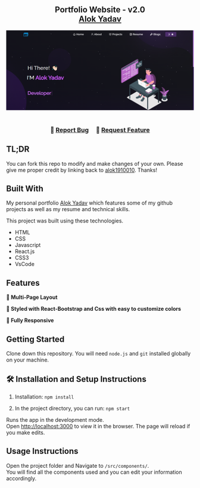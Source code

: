 <h2 align="center">
  Portfolio Website - v2.0<br/>
  <a href="https://alokyadav.netlify.app/" target="_blank">Alok Yadav</a>
</h2>
<div align="center">
  <img alt="Demo" src="./Images/readme-img.png" />
</div>

<br/>

<center>



</center>

<h3 align="center">
    🔹
    <a href="https://github.com/alok1910010/Portfolio">Report Bug</a> &nbsp; &nbsp;
    🔹
    <a href="https://github.com/alok1910010/Portfolio">Request Feature</a>
</h3>

## TL;DR

You can fork this repo to modify and make changes of your own. Please give me proper credit by linking back to [alok1910010](https://github.com/alok1910010/Portfolio). Thanks!

## Built With

My personal portfolio <a href="https://alokyadav.netlify.app/" target="_blank">Alok Yadav</a> which features some of my github projects as well as my resume and technical skills.<br/>

This project was built using these technologies.
- HTML
- CSS
- Javascript
- React.js
- CSS3
- VsCode

## Features

**📖 Multi-Page Layout**

**🎨 Styled with React-Bootstrap and Css with easy to customize colors**

**📱 Fully Responsive**

## Getting Started

Clone down this repository. You will need `node.js` and `git` installed globally on your machine.

## 🛠 Installation and Setup Instructions

1. Installation: `npm install`

2. In the project directory, you can run: `npm start`

Runs the app in the development mode.\
Open [http://localhost:3000](http://localhost:3000) to view it in the browser.
The page will reload if you make edits.

## Usage Instructions

Open the project folder and Navigate to `/src/components/`. <br/>
You will find all the components used and you can edit your information accordingly.




